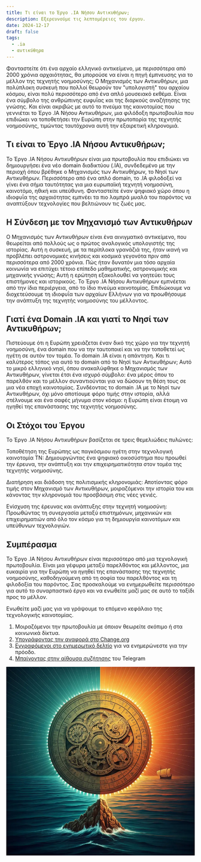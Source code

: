 ```yaml
---
title: Τι είναι το Έργο .IA Νήσου Αντικυθήρων;
description: Εξερευνούμε τις λεπτομέρειες του έργου.
date: 2024-12-17
draft: false
tags:
  - .ia
  - αντικύθηρα
---
```


Φανταστείτε ότι ένα αρχαίο ελληνικό αντικείμενο, με περισσότερα από 2000 χρόνια αρχαιότητας, θα μπορούσε να είναι η πηγή έμπνευσης για το μέλλον της τεχνητής νοημοσύνης; Ο Μηχανισμός των Αντικυθήρων, μια πολύπλοκη συσκευή που πολλοί θεωρούν τον "υπολογιστή" του αρχαίου κόσμου, είναι πολύ περισσότερο από ένα απλό μουσειακό εκθέμα. Είναι ένα σύμβολο της ανθρώπινης ευφυΐας και της διαρκούς αναζήτησης της γνώσης. Και είναι ακριβώς με αυτό το πνεύμα της καινοτομίας που γεννιέται το Έργο .IA Νήσου Αντικυθήρων, μια φιλόδοξη πρωτοβουλία που επιδιώκει να τοποθετήσει την Ευρώπη στην πρωτοπορία της τεχνητής νοημοσύνης, τιμώντας ταυτόχρονα αυτή την εξαιρετική κληρονομιά.

## Τι είναι το Έργο .IA Νήσου Αντικυθήρων;

Το Έργο .IA Νήσου Αντικυθήρων είναι μια πρωτοβουλία που επιδιώκει να δημιουργήσει ένα νέο domain διαδικτύου (.IA), συνδεδεμένο με την περιοχή όπου βρέθηκε ο Μηχανισμός των Αντικυθήρων, το Νησί των Αντικυθήρων. Περισσότερο από ένα απλό domain, το .IA φιλοδοξεί να γίνει ένα σήμα ταυτότητας για μια ευρωπαϊκή τεχνητή νοημοσύνη, καινοτόμο, ηθική και υπεύθυνη. Φανταστείτε έναν ψηφιακό χώρο όπου η ιδιοφυΐα της αρχαιότητας εμπνέει τα πιο λαμπρά μυαλά του παρόντος να αναπτύξουν τεχνολογίες που βελτιώνουν τις ζωές μας.

## Η Σύνδεση με τον Μηχανισμό των Αντικυθήρων

Ο Μηχανισμός των Αντικυθήρων είναι ένα αινιγματικό αντικείμενο, που θεωρείται από πολλούς ως ο πρώτος αναλογικός υπολογιστής της ιστορίας. Αυτή η συσκευή, με τα περίπλοκα γρανάζιά της, ήταν ικανή να προβλέπει αστρονομικές κινήσεις και κοσμικά γεγονότα πριν από περισσότερα από 2000 χρόνια. Πώς ήταν δυνατόν μια τόσο αρχαία κοινωνία να επιτύχει τέτοιο επίπεδο μαθηματικής, αστρονομικής και μηχανικής γνώσης; Αυτή η ερώτηση εξακολουθεί να γοητεύει τους επιστήμονες και ιστορικούς. Το Έργο .IA Νήσου Αντικυθήρων εμπνέεται από την ίδια περιέργεια, από το ίδιο πνεύμα καινοτομίας. Επιδιώκουμε να διοχετεύσουμε τη ιδιοφυΐα των αρχαίων Ελλήνων για να προωθήσουμε την ανάπτυξη της τεχνητής νοημοσύνης του μέλλοντος.

## Γιατί ένα Domain .IA και γιατί το Νησί των Αντικυθήρων;

Πιστεύουμε ότι η Ευρώπη χρειάζεται έναν δικό της χώρο για την τεχνητή νοημοσύνη, ένα domain που να την ταυτοποιεί και να την τοποθετεί ως ηγέτη σε αυτόν τον τομέα. Το domain .IA είναι η απάντηση. Και τι καλύτερος τόπος για αυτό το domain από το Νησί των Αντικυθήρων; Αυτό το μικρό ελληνικό νησί, όπου ανακαλύφθηκε ο Μηχανισμός των Αντικυθήρων, γίνεται έτσι ένα ισχυρό σύμβολο: ένα μέρος όπου το παρελθόν και το μέλλον συναντιούνται για να δώσουν τη θέση τους σε μια νέα εποχή καινοτομίας. Συνδέοντας το domain .IA με το Νησί των Αντικυθήρων, όχι μόνο αποτίουμε φόρο τιμής στην ιστορία, αλλά στέλνουμε και ένα σαφές μήνυμα στον κόσμο: η Ευρώπη είναι έτοιμη να ηγηθεί της επανάστασης της τεχνητής νοημοσύνης.

## Οι Στόχοι του Έργου

Το Έργο .IA Νήσου Αντικυθήρων βασίζεται σε τρεις θεμελιώδεις πυλώνες:

Τοποθέτηση της Ευρώπης ως παγκόσμιου ηγέτη στην τεχνολογική καινοτομία ΤΝ: Δημιουργώντας ένα ψηφιακό οικοσύστημα που προωθεί την έρευνα, την ανάπτυξη και την επιχειρηματικότητα στον τομέα της τεχνητής νοημοσύνης.

Διατήρηση και διάδοση της πολιτισμικής κληρονομιάς: Αποτίοντας φόρο τιμής στον Μηχανισμό των Αντικυθήρων, μοιραζόμενοι την ιστορία του και κάνοντας την κληρονομιά του προσβάσιμη στις νέες γενιές.

Ενίσχυση της έρευνας και ανάπτυξης στην τεχνητή νοημοσύνη: Προωθώντας τη συνεργασία μεταξύ επιστημόνων, μηχανικών και επιχειρηματιών από όλο τον κόσμο για τη δημιουργία καινοτόμων και υπεύθυνων τεχνολογιών.

## Συμπέρασμα

Το Έργο .IA Νήσου Αντικυθήρων είναι περισσότερο από μια τεχνολογική πρωτοβουλία. Είναι μια γέφυρα μεταξύ παρελθόντος και μέλλοντος, μια ευκαιρία για την Ευρώπη να ηγηθεί της επανάστασης της τεχνητής νοημοσύνης, καθοδηγούμενη από τη σοφία του παρελθόντος και τη φιλοδοξία του παρόντος. Σας προσκαλούμε να ενημερωθείτε περισσότερο για αυτό το συναρπαστικό έργο και να ενωθείτε μαζί μας σε αυτό το ταξίδι προς το μέλλον.

Ενωθείτε μαζί μας για να γράψουμε το επόμενο κεφάλαιο της τεχνολογικής καινοτομίας.

1.  Μοιραζόμενοι την πρωτοβουλία με όποιον θεωρείτε σκόπιμο ή στα κοινωνικά δίκτυα.
2.  [Υπογράφοντας την αναφορά στο Change.org](https://chng.it/hqCyzBpwgW)
3.  [Εγγραφόμενοι στο ενημερωτικό δελτίο](https://docs.google.com/forms/d/e/1FAIpQLSeptFS3-XMVTeBFQzDEl1O55hkXhtOgYmMSEfpLLJk11UZEOA/viewform?usp=sf_link%27) για να ενημερώνεστε για την πρόοδο.
4.  [Μπαίνοντας στην αίθουσα συζήτησης](https://t.me/+oAeZGMsePDg2ZDI0) του Telegram

![IA Anticitera](/img/AnticiteraIAwhatis.webp)